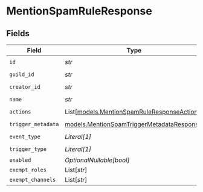 # MentionSpamRuleResponse


## Fields

| Field                                                                                        | Type                                                                                         | Required                                                                                     | Description                                                                                  |
| -------------------------------------------------------------------------------------------- | -------------------------------------------------------------------------------------------- | -------------------------------------------------------------------------------------------- | -------------------------------------------------------------------------------------------- |
| `id`                                                                                         | *str*                                                                                        | :heavy_check_mark:                                                                           | N/A                                                                                          |
| `guild_id`                                                                                   | *str*                                                                                        | :heavy_check_mark:                                                                           | N/A                                                                                          |
| `creator_id`                                                                                 | *str*                                                                                        | :heavy_check_mark:                                                                           | N/A                                                                                          |
| `name`                                                                                       | *str*                                                                                        | :heavy_check_mark:                                                                           | N/A                                                                                          |
| `actions`                                                                                    | List[[models.MentionSpamRuleResponseActions](../models/mentionspamruleresponseactions.md)]   | :heavy_check_mark:                                                                           | N/A                                                                                          |
| `trigger_metadata`                                                                           | [models.MentionSpamTriggerMetadataResponse](../models/mentionspamtriggermetadataresponse.md) | :heavy_check_mark:                                                                           | N/A                                                                                          |
| `event_type`                                                                                 | *Literal[1]*                                                                                 | :heavy_check_mark:                                                                           | N/A                                                                                          |
| `trigger_type`                                                                               | *Literal[1]*                                                                                 | :heavy_check_mark:                                                                           | N/A                                                                                          |
| `enabled`                                                                                    | *OptionalNullable[bool]*                                                                     | :heavy_minus_sign:                                                                           | N/A                                                                                          |
| `exempt_roles`                                                                               | List[*str*]                                                                                  | :heavy_minus_sign:                                                                           | N/A                                                                                          |
| `exempt_channels`                                                                            | List[*str*]                                                                                  | :heavy_minus_sign:                                                                           | N/A                                                                                          |